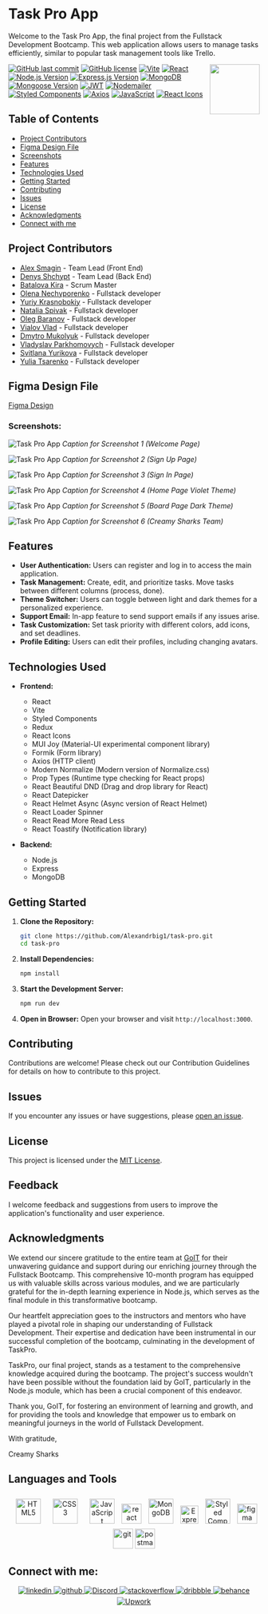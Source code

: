 # Task Pro App

Welcome to the Task Pro App, the final project from the Fullstack Development Bootcamp. This web application allows users to manage tasks efficiently, similar to popular task management tools like Trello.

<img align="right" src="https://media.giphy.com/media/du3J3cXyzhj75IOgvA/giphy.gif" width="100"/>

[![GitHub last commit](https://img.shields.io/github/last-commit/Alexandrbig1/task-pro)](https://github.com/Alexandrbig1/task-pro/commits/main)
[![GitHub license](https://img.shields.io/github/license/Alexandrbig1/task-pro)](https://github.com/Alexandrbig1/task-pro/blob/main/LICENSE)
[![Vite](https://img.shields.io/badge/Vite-5.0.8-6868F2)](https://vitejs.dev/)
[![React](https://img.shields.io/badge/React-18.2.0-51CAEF.svg)](https://reactjs.org/)
[![Node.js Version](https://img.shields.io/badge/Node.js-v18.18.0-2B8B27)](https://nodejs.org/)
[![Express.js Version](https://img.shields.io/badge/Express.js-v4.18.2-000000)](https://expressjs.com/)
[![MongoDB](https://img.shields.io/badge/MongoDB-v6.3.0-3B9539)](https://www.mongodb.com/)
[![Mongoose Version](https://img.shields.io/badge/Mongoose-v8.0.3-6B0002)](https://mongoosejs.com/)
[![JWT](https://img.shields.io/badge/JSON%20Web%20Token-v9.0.2-000000)](https://jwt.io/)
[![Nodemailer](https://img.shields.io/badge/Nodemailer-v6.9.8-0076C8)](https://nodemailer.com/)
[![Styled Components](https://img.shields.io/badge/Styled_Components-6.1.6-D664C0.svg)](https://styled-components.com/)
[![Axios](https://img.shields.io/badge/Axios-1.6.4-5300D8.svg)](https://github.com/axios/axios)
[![JavaScript](https://img.shields.io/badge/JavaScript-Latest-EAD319.svg)](https://developer.mozilla.org/en-US/docs/Web/JavaScript)
[![React Icons](https://img.shields.io/badge/React_Icons-4.12.0-E10051.svg)](https://react-icons.github.io/react-icons/)

## Table of Contents

- [Project Contributors](#project-contributors)
- [Figma Design File](#figma-design-file)
- [Screenshots](#screenshots)
- [Features](#features)
- [Technologies Used](#technologies-used)
- [Getting Started](#getting-started)
- [Contributing](#contributing)
- [Issues](#issues)
- [License](#license)
- [Acknowledgments](#acknowledgments)
- [Connect with me](#connect-with-me)

## Project Contributors

- [Alex Smagin](https://github.com/Alexandrbig1) - Team Lead (Front End)
- [Denys Shchypt](https://github.com/DenysShchypt) - Team Lead (Back End)
- [Batalova Kira](https://github.com/batalova-kira) - Scrum Master
- [Olena Nechyporenko](https://github.com/Olena-Nechyporenko) - Fullstack developer
- [Yuriy Krasnobokiy](https://github.com/YuriyKrasnobokiy) - Fullstack developer
- [Natalia Spivak](https://github.com/Nataly-Naf) - Fullstack developer
- [Oleg Baranov](https://github.com/Olegmkv) - Fullstack developer
- [Vialov Vlad](https://github.com/igrok1803444) - Fullstack developer
- [Dmytro Mukolyuk](https://github.com/KRB-U) - Fullstack developer
- [Vladyslav Parkhomovych](https://github.com/Parkhomovych) - Fullstack developer
- [Svitlana Yurikova](https://github.com/SvitUriko) - Fullstack developer
- [Yulia Tsarenko](https://github.com/Yullia90) - Fullstack developer

## Figma Design File

[Figma Design](https://www.figma.com/file/fJF13s2UlxPIwTMcPVrSiz/TaskPro?type=design&t=8OR5JW2MuSskYTdw-0)

### Screenshots:

![Task Pro App](/public/images/screenshots/taskpro.jpg) _Caption for Screenshot 1
(Welcome Page)_

![Task Pro App](/public/images/screenshots/taskpro2.jpg) _Caption for Screenshot 2
(Sign Up Page)_

![Task Pro App](/public/images/screenshots/taskpro3.jpg) _Caption for Screenshot 3
(Sign In Page)_

![Task Pro App](/public/images/screenshots/taskpro4.jpg) _Caption for Screenshot 4
(Home Page Violet Theme)_

![Task Pro App](/public/images/screenshots/taskpro5.jpg) _Caption for Screenshot 5
(Board Page Dark Theme)_

![Task Pro App](/public/images/screenshots/team.jpg) _Caption for Screenshot 6
(Creamy Sharks Team)_

## Features

- **User Authentication:** Users can register and log in to access the main application.
- **Task Management:** Create, edit, and prioritize tasks. Move tasks between different columns (process, done).
- **Theme Switcher:** Users can toggle between light and dark themes for a personalized experience.
- **Support Email:** In-app feature to send support emails if any issues arise.
- **Task Customization:** Set task priority with different colors, add icons, and set deadlines.
- **Profile Editing:** Users can edit their profiles, including changing avatars.

## Technologies Used

- **Frontend:**

  - React
  - Vite
  - Styled Components
  - Redux
  - React Icons
  - MUI Joy (Material-UI experimental component library)
  - Formik (Form library)
  - Axios (HTTP client)
  - Modern Normalize (Modern version of Normalize.css)
  - Prop Types (Runtime type checking for React props)
  - React Beautiful DND (Drag and drop library for React)
  - React Datepicker
  - React Helmet Async (Async version of React Helmet)
  - React Loader Spinner
  - React Read More Read Less
  - React Toastify (Notification library)

- **Backend:**
  - Node.js
  - Express
  - MongoDB

## Getting Started

1. **Clone the Repository:**

   ```bash
   git clone https://github.com/Alexandrbig1/task-pro.git
   cd task-pro

   ```

2. **Install Dependencies:**

   ```bash
   npm install

   ```

3. **Start the Development Server:**

   ```bash
   npm run dev

   ```

4. **Open in Browser:**
   Open your browser and visit `http://localhost:3000`.

## Contributing

Contributions are welcome! Please check out our Contribution Guidelines for details on how to contribute to this project.

## Issues

If you encounter any issues or have suggestions, please [open an issue](https://github.com/Alexandrbig1/task-pro/issues).

## License

This project is licensed under the [MIT License](LICENSE).

## Feedback

I welcome feedback and suggestions from users to improve the application's functionality and user experience.

## Acknowledgments

We extend our sincere gratitude to the entire team at [GoIT](https://goit.global/us/) for their unwavering guidance and support during our enriching journey through the Fullstack Bootcamp. This comprehensive 10-month program has equipped us with valuable skills across various modules, and we are particularly grateful for the in-depth learning experience in Node.js, which serves as the final module in this transformative bootcamp.

Our heartfelt appreciation goes to the instructors and mentors who have played a pivotal role in shaping our understanding of Fullstack Development. Their expertise and dedication have been instrumental in our successful completion of the bootcamp, culminating in the development of TaskPro.

TaskPro, our final project, stands as a testament to the comprehensive knowledge acquired during the bootcamp. The project's success wouldn't have been possible without the foundation laid by GoIT, particularly in the Node.js module, which has been a crucial component of this endeavor.

Thank you, GoIT, for fostering an environment of learning and growth, and for providing the tools and knowledge that empower us to embark on meaningful journeys in the world of Fullstack Development.

With gratitude,

Creamy Sharks

## Languages and Tools

<div align="center">  
 
<a href="https://en.wikipedia.org/wiki/HTML5" target="_blank"><img style="margin: 10px" src="https://profilinator.rishav.dev/skills-assets/html5-original-wordmark.svg" alt="HTML5" height="50" /></a>
<a href="https://www.w3schools.com/css/" target="_blank"><img style="margin: 10px" src="https://profilinator.rishav.dev/skills-assets/css3-original-wordmark.svg" alt="CSS3" height="50" /></a>
<a href="https://www.javascript.com/" target="_blank"><img style="margin: 10px" src="https://profilinator.rishav.dev/skills-assets/javascript-original.svg" alt="JavaScript" height="50" /></a>
<a href="https://reactjs.org/" target="_blank" rel="noreferrer"> <img src="https://raw.githubusercontent.com/devicons/devicon/master/icons/react/react-original-wordmark.svg" alt="react" width="40" height="40"/></a>
<a href="https://www.mongodb.com/" target="_blank"><img style="margin: 10px" src="https://profilinator.rishav.dev/skills-assets/mongodb-original-wordmark.svg" alt="MongoDB" height="50" /></a>
<a href="https://expressjs.com/" target="_blank" rel="noreferrer"><img src="https://raw.githubusercontent.com/danielcranney/readme-generator/main/public/icons/skills/express-colored.svg" width="36" height="36" alt="Express" /></a>
<a href="https://styled-components.com/" target="_blank"><img style="margin: 10px" src="https://profilinator.rishav.dev/skills-assets/styled-components.png" alt="Styled Components" height="50" /></a>
<a href="https://www.figma.com/" target="_blank" rel="noreferrer"><img src="https://www.vectorlogo.zone/logos/figma/figma-icon.svg" alt="figma" width="40" height="40"/></a>
<a href="https://git-scm.com/" target="_blank" rel="noreferrer"> <img src="https://www.vectorlogo.zone/logos/git-scm/git-scm-icon.svg" alt="git" width="40" height="40"/></a>
<a href="https://postman.com" target="_blank" rel="noreferrer"><img src="https://www.vectorlogo.zone/logos/getpostman/getpostman-icon.svg" alt="postman" width="40" height="40"/></a>
</div>

## Connect with me:

<div align="center">
<a href="https://linkedin.com/in/alex-smagin29" target="_blank">
<img src=https://img.shields.io/badge/linkedin-%231E77B5.svg?&style=for-the-badge&logo=linkedin&logoColor=white alt=linkedin style="margin-bottom: 5px;" />
</a>
<a href="https://github.com/alexandrbig1" target="_blank">
<img src=https://img.shields.io/badge/github-%2324292e.svg?&style=for-the-badge&logo=github&logoColor=white alt=github style="margin-bottom: 5px;" />
</a>
<a href="https://discord.gg/F4Jprw8q" target="_blank">
<img src="https://img.shields.io/badge/discord-%237289DA.svg?&style=for-the-badge&logo=discord&logoColor=white" alt="Discord" style="margin-bottom: 5px;" />
</a>
<a href="https://stackoverflow.com/users/22484161/alex-smagin" target="_blank">
<img src=https://img.shields.io/badge/stackoverflow-%23F28032.svg?&style=for-the-badge&logo=stackoverflow&logoColor=white alt=stackoverflow style="margin-bottom: 5px;" />
</a>
<a href="https://dribbble.com/Alexandrbig1" target="_blank">
<img src=https://img.shields.io/badge/dribbble-%23E45285.svg?&style=for-the-badge&logo=dribbble&logoColor=white alt=dribbble style="margin-bottom: 5px;" />
</a>
<a href="https://www.behance.net/a1126" target="_blank">
<img src=https://img.shields.io/badge/behance-%23191919.svg?&style=for-the-badge&logo=behance&logoColor=white alt=behance style="margin-bottom: 5px;" />
</a>
<a href="https://www.upwork.com/freelancers/~0117da9f9f588056d2" target="_blank">
<img src="https://img.shields.io/badge/upwork-%230077B5.svg?&style=for-the-badge&logo=upwork&logoColor=white&color=%23167B02" alt="Upwork" style="margin-bottom: 5px;" />
</a>
</div>
